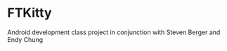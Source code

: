 FTKitty
=======

Android development class project in conjunction with Steven Berger and Endy Chung
